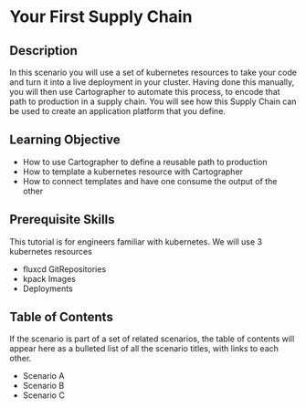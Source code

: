 # Your First Supply Chain

## Description

In this scenario you will use a set of kubernetes resources to take your code and turn it into a live deployment in your cluster.
Having done this manually, you will then use Cartographer to automate this process, to encode that path to production in a supply chain.
You will see how this Supply Chain can be used to create an application platform that you define.

## Learning Objective

- How to use Cartographer to define a reusable path to production
- How to template a kubernetes resource with Cartographer
- How to connect templates and have one consume the output of the other

## Prerequisite Skills

This tutorial is for engineers familiar with kubernetes. We will use 3 kubernetes resources

- fluxcd GitRepositories
- kpack Images
- Deployments

## Table of Contents

If the scenario is part of a set of related scenarios, the table of contents will appear here as a bulleted list of all the scenario titles, with links to each other.

- Scenario A
- Scenario B
- Scenario C


